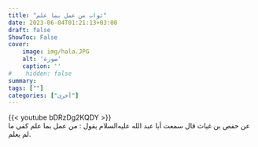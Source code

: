 ```yaml
---
title: "ثواب من عمل بما علم"
date: 2023-06-04T01:21:13+03:00
draft: false
ShowToc: False
cover:
    image: img/hala.JPG
    alt: 'صورة'
    caption: ''
#    hidden: false
summary: 
tags: [""]
categories: ["أخرى"]
---
```

{{< youtube bDRzDg2KQDY >}} 
<br>
عن حفص بن غياث قال سمعت أبا عبد الله عليه‌السلام يقول : من عمل
بما علم كفى ما لم يعلم.

